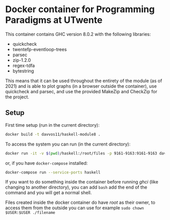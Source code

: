 # Docker container for Programming Paradigms at UTwente
This container contains GHC version 8.0.2 with the following libraries:
- quickcheck
- twentefp-eventloop-trees
- parsec
- zip-1.2.0
- regex-tdfa
- bytestring

This means that it can be used throughout the entirety of the module (as of 2021) and is able to plot graphs (in a browser outside the container), use quickcheck and parsec, and use the provided MakeZip and CheckZip for the project.

## Setup
First time setup (run in the current directory):
```sh
docker build -t davvos11/haskell-module8 .
```

To access the system you can run (in the current directory):
```sh
docker run -it -v $(pwd)/haskell:/root/files -p 9161-9163:9161-9163 davvos11/haskell-module8:latest
```
or, if you have `docker-compose` installed:
```sh
docker-compose run --service-ports haskell
```

If you want to do something inside the container before running *ghci* (like changing to another directory), you can add `bash` add the end of the command and you will get a normal shell.

Files created inside the docker container do have *root* as their owner, to access them from the outside you can use for example `sudo chown $USER:$USER ./filename`
